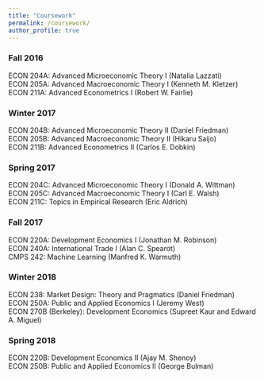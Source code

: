 ```yaml
---
title: "Coursework"
permalink: /coursework/
author_profile: true
---
```


### Fall 2016
ECON 204A: Advanced Microeconomic Theory I (Natalia Lazzati)<br/>
ECON 205A: Advanced Macroeconomic Theory I (Kenneth M. Kletzer) <br/>
ECON 211A: Advanced Econometrics I (Robert W. Fairlie) <br/>

### Winter 2017
ECON 204B: Advanced Microeconomic Theory II (Daniel Friedman) <br/>
ECON 205B: Advanced Macroeconomic Theory II (Hikaru Saijo) <br/>
ECON 211B: Advanced Econometrics II (Carlos E. Dobkin) <br/>

### Spring 2017
ECON 204C: Advanced Microeconomic Theory I (Donald A. Wittman) <br/>
ECON 205C: Advanced Macroeconomic Theory I (Carl E. Walsh) <br/>
ECON 211C: Topics in Empirical Research (Eric Aldrich) <br/>

### Fall 2017
ECON 220A: Development Economics I (Jonathan M. Robinson) <br/>
ECON 240A: International Trade I (Alan C. Spearot) <br/>
CMPS 242: Machine Learning (Manfred K. Warmuth) <br/>

### Winter 2018
ECON 238: Market Design: Theory and Pragmatics (Daniel Friedman) <br/>
ECON 250A: Public and Applied Economics I (Jeremy West) <br/>
ECON 270B (Berkeley): Development Economics (Supreet Kaur and Edward A. Miguel) <br/>

### Spring 2018
ECON 220B: Development Economics II (Ajay M. Shenoy) <br/>
ECON 250B: Public and Applied Economics II (George Bulman) <br/>

